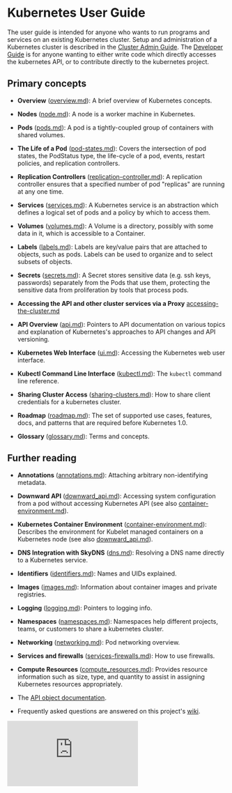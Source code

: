 # Kubernetes User Guide

The user guide is intended for anyone who wants to run programs and services
on an existing Kubernetes cluster.  Setup and administration of a
Kubernetes cluster is described in the [Cluster Admin Guide](http://releases.k8s.io/HEAD/docs/cluster-admin-guide.md).
The [Developer Guide](http://releases.k8s.io/HEAD/docs/developer-guide.md) is for anyone wanting to either write code which directly accesses the
kubernetes API, or to contribute directly to the kubernetes project.

## Primary concepts

* **Overview** ([overview.md](http://releases.k8s.io/HEAD/docs/overview.md)): A brief overview
  of Kubernetes concepts. 

* **Nodes** ([node.md](http://releases.k8s.io/HEAD/docs/node.md)): A node is a worker machine in Kubernetes.

* **Pods** ([pods.md](http://releases.k8s.io/HEAD/docs/pods.md)): A pod is a tightly-coupled group of containers
  with shared volumes.

* **The Life of a Pod** ([pod-states.md](http://releases.k8s.io/HEAD/docs/pod-states.md)):
  Covers the intersection of pod states, the PodStatus type, the life-cycle
  of a pod, events, restart policies, and replication controllers.

* **Replication Controllers** ([replication-controller.md](http://releases.k8s.io/HEAD/docs/replication-controller.md)):
  A replication controller ensures that a specified number of pod "replicas" are 
  running at any one time.

* **Services** ([services.md](http://releases.k8s.io/HEAD/docs/services.md)): A Kubernetes service is an abstraction 
  which defines a logical set of pods and a policy by which to access them.

* **Volumes** ([volumes.md](http://releases.k8s.io/HEAD/docs/volumes.md)): A Volume is a directory, possibly with some 
  data in it, which is accessible to a Container.

* **Labels** ([labels.md](http://releases.k8s.io/HEAD/docs/labels.md)): Labels are key/value pairs that are 
  attached to objects, such as pods. Labels can be used to organize and to 
  select subsets of objects. 

* **Secrets** ([secrets.md](http://releases.k8s.io/HEAD/docs/secrets.md)): A Secret stores sensitive data
  (e.g. ssh keys, passwords) separately from the Pods that use them, protecting
  the sensitive data from proliferation by tools that process pods.

* **Accessing the API and other cluster services via a Proxy** [accessing-the-cluster.md](http://releases.k8s.io/HEAD/docs/../docs/accessing-the-cluster.md)

* **API Overview** ([api.md](http://releases.k8s.io/HEAD/docs/api.md)): Pointers to API documentation on various topics
  and explanation of Kubernetes's approaches to API changes and API versioning.

* **Kubernetes Web Interface** ([ui.md](http://releases.k8s.io/HEAD/docs/ui.md)): Accessing the Kubernetes
  web user interface.

* **Kubectl Command Line Interface** ([kubectl.md](http://releases.k8s.io/HEAD/docs/kubectl.md)):
  The `kubectl` command line reference.

* **Sharing Cluster Access** ([sharing-clusters.md](http://releases.k8s.io/HEAD/docs/sharing-clusters.md)):
  How to share client credentials for a kubernetes cluster.

* **Roadmap** ([roadmap.md](http://releases.k8s.io/HEAD/docs/roadmap.md)): The set of supported use cases, features,
  docs, and patterns that are required before Kubernetes 1.0.

* **Glossary** ([glossary.md](http://releases.k8s.io/HEAD/docs/glossary.md)): Terms and concepts.

## Further reading
<!--- make sure all documents from the docs directory are linked somewhere.
This one-liner (execute in docs/ dir) prints unlinked documents (only from this
dir - no recursion):
for i in *.md; do grep -r $i . | grep -v "^\./$i" > /dev/null; rv=$?; if [[ $rv -ne 0 ]]; then echo $i; fi; done
-->

* **Annotations** ([annotations.md](http://releases.k8s.io/HEAD/docs/annotations.md)): Attaching
  arbitrary non-identifying metadata.

* **Downward API** ([downward_api.md](http://releases.k8s.io/HEAD/docs/downward_api.md)): Accessing system
  configuration from a pod without accessing Kubernetes API (see also
  [container-environment.md](http://releases.k8s.io/HEAD/docs/container-environment.md)).

* **Kubernetes Container Environment** ([container-environment.md](http://releases.k8s.io/HEAD/docs/container-environment.md)):
  Describes the environment for Kubelet managed containers on a Kubernetes
  node (see also [downward_api.md](http://releases.k8s.io/HEAD/docs/downward_api.md)).

* **DNS Integration with SkyDNS** ([dns.md](http://releases.k8s.io/HEAD/docs/dns.md)):
  Resolving a DNS name directly to a Kubernetes service.

* **Identifiers** ([identifiers.md](http://releases.k8s.io/HEAD/docs/identifiers.md)): Names and UIDs
  explained.

* **Images** ([images.md](http://releases.k8s.io/HEAD/docs/images.md)): Information about container images
  and private registries.

* **Logging** ([logging.md](http://releases.k8s.io/HEAD/docs/logging.md)): Pointers to logging info.

* **Namespaces** ([namespaces.md](http://releases.k8s.io/HEAD/docs/namespaces.md)): Namespaces help different
  projects, teams, or customers to share a kubernetes cluster.

* **Networking** ([networking.md](http://releases.k8s.io/HEAD/docs/networking.md)): Pod networking overview.

* **Services and firewalls** ([services-firewalls.md](http://releases.k8s.io/HEAD/docs/services-firewalls.md)): How
  to use firewalls.

* **Compute Resources** ([compute_resources.md](http://releases.k8s.io/HEAD/docs/compute_resources.md)):
  Provides resource information such as size, type, and quantity to assist in
  assigning Kubernetes resources appropriately.

* The [API object documentation](http://kubernetes.io/third_party/swagger-ui/).

* Frequently asked questions are answered on this project's [wiki](https://github.com/GoogleCloudPlatform/kubernetes/wiki).



[![Analytics](https://kubernetes-site.appspot.com/UA-36037335-10/GitHub/docs/user-guide.md?pixel)]()
